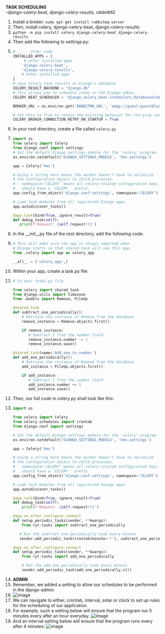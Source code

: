 **TASK SCHEDULING**  
*-django-celery-beat, django-celery-results, rabbitMQ*
1. Install a broker: `sudo apt-get install rabbitmq-server`
2. Then, install celery, django-celery-beat, django-celery-results:
3. `python -m pip install celery django-celery-beat django-celery-results`
4. Then add the following to settings.py:
5. ```python
   # ..... other code
   INSTALLED_APPS = [
        # other installed apps
       'django-celery-beat',
       'django-celery-results',
       # other installed apps
   ]
   # save Celery task results in Django's database
   CELERY_RESULT_BACKEND = "django-db"
   # this allows you to schedule items in the Django admin.
   CELERY_BEAT_SCHEDULER = 'django_celery_beat.schedulers.DatabaseScheduler'

   BROKER_URL = os.environ.get('RABBITMQ_URL', 'amqp://guest:guest@localhost:5672/')

   # Set this to True to retain the existing behavior for retrying connections on startup
   CELERY_BROKER_CONNECTION_RETRY_ON_STARTUP = True
   ```
6. In your root directory, create a file called `celery.py`
7. ```python
   import os
   from celery import Celery
   from django.conf import settings
   # Set the default Django settings module for the 'celery' program.
   os.environ.setdefault('DJANGO_SETTINGS_MODULE', 'hms.settings')

   app = Celery('hms')

   # Using a string here means the worker doesn't have to serialize
   # the configuration object to child processes.
   # - namespace='CELERY' means all celery-related configuration keys
   #   should have a `CELERY_` prefix.
   app.config_from_object('django.conf:settings', namespace='CELERY')

   # Load task modules from all registered Django apps.
   app.autodiscover_tasks()

   @app.task(bind=True, ignore_result=True)
   def debug_task(self):
      print(f'Request: {self.request!r}')
   ```
7. In the __init__py file of the root directory, add the following code:
8. ```python
   # This will make sure the app is always imported when
   # Django starts so that shared_task will use this app.
   from .celery import app as celery_app

   __all__ = ('celery_app',)
   ```
9. Within your app, create a task.py file:
10. ```python
    # In your tasks.py file

    from celery import shared_task
    from django.utils import timezone
    from .models import Remove, PileUp

    @shared_task
    def subtract_one_periodically():
        # Retrieve the instance of Remove from the database
        remove_instance = Remove.objects.first()

        if remove_instance:
           # Subtract 1 from the number field
           remove_instance.number -= 1
           remove_instance.save()

    @shared_task(name='Add_one_to_number')
    def add_one_periodically():
        # Retrieve the instance of Remove from the database
        add_instance = PileUp.objects.first()

        if add_instance:
           # Subtract 1 from the number field
           add_instance.number += 1
           add_instance.save()

    ```
11. Then, our full code in celery.py shall look like this:
12. ```python
    import os

    from celery import Celery
    from celery.schedules import crontab
    from django.conf import settings

    # Set the default Django settings module for the 'celery' program.
    os.environ.setdefault('DJANGO_SETTINGS_MODULE', 'hms.settings')

    app = Celery('hms')

    # Using a string here means the worker doesn't have to serialize
    # the configuration object to child processes.
    # - namespace='CELERY' means all celery-related configuration keys
    #   should have a `CELERY_` prefix.
    app.config_from_object('django.conf:settings', namespace='CELERY')

    # Load task modules from all registered Django apps.
    app.autodiscover_tasks()

    @app.task(bind=True, ignore_result=True)
    def debug_task(self):
        print(f'Request: {self.request!r}')

    @app.on_after_configure.connect
    def setup_periodic_tasks(sender, **kwargs):
        from ryt.tasks import subtract_one_periodically

       # Run the subtract_one_periodically task every minute
       sender.add_periodic_task(crontab(minute='*'), subtract_one_periodically.s())

    @app.on_after_configure.connect
    def setup_periodic_tasks(sender, **kwargs):
        from ryt.tasks import add_one_periodically

        # Run the add_one_periodically task every minute
        sender.add_periodic_task(add_one_periodically.s())

    ```
13. **ADMIN**
14. Remember, we added a setting to allow our schedules to be performed in the django-admin:
15. ![image](https://github.com/moses966/pms/assets/127250388/0fe371b9-9aa5-4611-91f7-c6fc3dfc9321)
16. We can navigate to either, crontab, interval, solar or clock to set up rules for the scheduling of our application.
17. For example, such a setting below will ensure that the program run 5 minutes every after an hour everyday.
    ![image](https://github.com/moses966/pms/assets/127250388/3f97e231-5f0f-4bef-a4b1-88ff4525840e)  
19. And an interval setting below will ensure that the program runs every after 4 minutes:
   ![image](https://github.com/moses966/pms/assets/127250388/1d7b6cb6-db05-4439-97cf-9a40a9a4604f)


